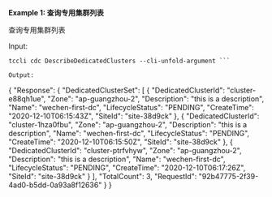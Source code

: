 **Example 1: 查询专用集群列表**

查询专用集群列表

Input: 

```
tccli cdc DescribeDedicatedClusters --cli-unfold-argument ```

Output: 
```
{
    "Response": {
        "DedicatedClusterSet": [
            {
                "DedicatedClusterId": "cluster-e88qh1ue",
                "Zone": "ap-guangzhou-2",
                "Description": "this is a description",
                "Name": "wechen-first-dc",
                "LifecycleStatus": "PENDING",
                "CreateTime": "2020-12-10T06:15:43Z",
                "SiteId": "site-38d9ck"
            },
            {
                "DedicatedClusterId": "cluster-1hza0fbu",
                "Zone": "ap-guangzhou-2",
                "Description": "this is a description",
                "Name": "wechen-first-dc",
                "LifecycleStatus": "PENDING",
                "CreateTime": "2020-12-10T06:15:50Z",
                "SiteId": "site-38d9ck"
            },
            {
                "DedicatedClusterId": "cluster-ptrfvhyw",
                "Zone": "ap-guangzhou-2",
                "Description": "this is a description",
                "Name": "wechen-first-dc",
                "LifecycleStatus": "PENDING",
                "CreateTime": "2020-12-10T06:17:26Z",
                "SiteId": "site-38d9ck"
            }
        ],
        "TotalCount": 3,
        "RequestId": "92b47775-2f39-4ad0-b5dd-0a93a8f12636"
    }
}
```

